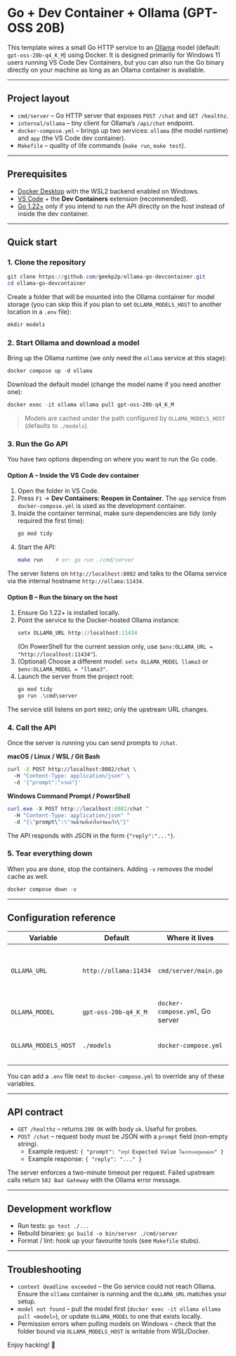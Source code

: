 # Go + Dev Container + Ollama (GPT-OSS 20B)

This template wires a small Go HTTP service to an [Ollama](https://ollama.com) model (default: `gpt-oss-20b-q4_K_M`) using Docker.
It is designed primarily for Windows 11 users running VS Code Dev Containers, but you can also run the Go binary directly on your
machine as long as an Ollama container is available.

---

## Project layout

- `cmd/server` – Go HTTP server that exposes `POST /chat` and `GET /healthz`.
- `internal/ollama` – tiny client for Ollama’s `/api/chat` endpoint.
- `docker-compose.yml` – brings up two services: `ollama` (the model runtime) and `app` (the VS Code dev container).
- `Makefile` – quality of life commands (`make run`, `make test`).

---

## Prerequisites

- [Docker Desktop](https://www.docker.com/products/docker-desktop/) with the WSL2 backend enabled on Windows.
- [VS Code](https://code.visualstudio.com/) + the **Dev Containers** extension (recommended).
- [Go 1.22+](https://go.dev/dl/) only if you intend to run the API directly on the host instead of inside the dev container.

---

## Quick start

### 1. Clone the repository

```powershell
git clone https://github.com/geekp2p/ollama-go-devcontainer.git
cd ollama-go-devcontainer
```

Create a folder that will be mounted into the Ollama container for model storage (you can skip this if you plan to
set `OLLAMA_MODELS_HOST` to another location in a `.env` file):

```powershell
mkdir models
```

### 2. Start Ollama and download a model

Bring up the Ollama runtime (we only need the `ollama` service at this stage):

```powershell
docker compose up -d ollama
```

Download the default model (change the model name if you need another one):

```powershell
docker exec -it ollama ollama pull gpt-oss-20b-q4_K_M
```

> Models are cached under the path configured by `OLLAMA_MODELS_HOST` (defaults to `./models`).

### 3. Run the Go API

You have two options depending on where you want to run the Go code.

#### Option A – Inside the VS Code dev container

1. Open the folder in VS Code.
2. Press `F1` → **Dev Containers: Reopen in Container**. The `app` service from `docker-compose.yml` is used as the development container.
3. Inside the container terminal, make sure dependencies are tidy (only required the first time):
   ```sh
   go mod tidy
   ```
4. Start the API:
   ```sh
   make run    # or: go run ./cmd/server
   ```

The server listens on `http://localhost:8082` and talks to the Ollama service via the internal hostname `http://ollama:11434`.

#### Option B – Run the binary on the host

1. Ensure Go 1.22+ is installed locally.
2. Point the service to the Docker-hosted Ollama instance:
   ```powershell
   setx OLLAMA_URL http://localhost:11434
   ```
   (On PowerShell for the current session only, use `$env:OLLAMA_URL = "http://localhost:11434"`).
3. (Optional) Choose a different model: `setx OLLAMA_MODEL llama3` or `$env:OLLAMA_MODEL = "llama3"`.
4. Launch the server from the project root:
   ```powershell
   go mod tidy
   go run .\cmd\server
   ```

The service still listens on port `8082`; only the upstream URL changes.

### 4. Call the API

Once the server is running you can send prompts to `/chat`.

**macOS / Linux / WSL / Git Bash**

```sh
curl -X POST http://localhost:8082/chat \ 
  -H "Content-Type: application/json" \ 
  -d '{"prompt":"สวัสดี"}'
```

**Windows Command Prompt / PowerShell**

```powershell
curl.exe -X POST http://localhost:8082/chat ^
  -H "Content-Type: application/json" ^
  -d "{\"prompt\":\"วันนี้วันที่เท่าไหร่วันอะไร\"}"
```

The API responds with JSON in the form `{"reply":"..."}`.

### 5. Tear everything down

When you are done, stop the containers. Adding `-v` removes the model cache as well.

```powershell
docker compose down -v
```

---

## Configuration reference

| Variable | Default | Where it lives | Description |
|----------|---------|----------------|-------------|
| `OLLAMA_URL` | `http://ollama:11434` | `cmd/server/main.go` | Endpoint used by the Go service to talk to Ollama. Override with `http://localhost:11434` if you run the server on the host. |
| `OLLAMA_MODEL` | `gpt-oss-20b-q4_K_M` | `docker-compose.yml`, Go server | Model pulled on first start and used for chat requests. |
| `OLLAMA_MODELS_HOST` | `./models` | `docker-compose.yml` | Host path mounted into the Ollama container to store downloaded models. |

You can add a `.env` file next to `docker-compose.yml` to override any of these variables.

---

## API contract

- `GET /healthz` – returns `200 OK` with body `ok`. Useful for probes.
- `POST /chat` – request body must be JSON with a `prompt` field (non-empty string).
  - Example request: `{ "prompt": "สรุป Expected Value ในการลงทุนหน่อย" }`
  - Example response: `{ "reply": "..." }`

The server enforces a two-minute timeout per request. Failed upstream calls return `502 Bad Gateway` with the Ollama error message.

---

## Development workflow

- Run tests: `go test ./...`
- Rebuild binaries: `go build -o bin/server ./cmd/server`
- Format / lint: hook up your favourite tools (see `Makefile` stubs).

---

## Troubleshooting

- `context deadline exceeded` – the Go service could not reach Ollama. Ensure the `ollama` container is running and the `OLLAMA_URL`
  matches your setup.
- `model not found` – pull the model first (`docker exec -it ollama ollama pull <model>`), or update `OLLAMA_MODEL` to one that exists locally.
- Permission errors when pulling models on Windows – check that the folder bound via `OLLAMA_MODELS_HOST` is writable from WSL/Docker.

Enjoy hacking! :rocket:
